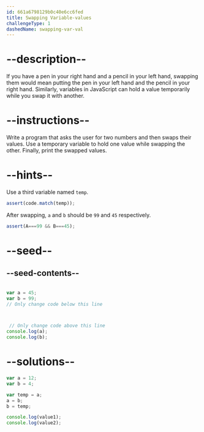 ```yaml
---
id: 661a6798129b0c40e6cc6fed
title: Swapping Variable-values
challengeType: 1
dashedName: swapping-var-val
---
```


# --description--

If you have a pen in your right hand and a pencil in your left hand, swapping them would mean putting the pen in your left hand and the pencil in your right hand. Similarly, variables in JavaScript can hold a value temporarily while you swap it with another.


# --instructions--

Write a program that asks the user for two numbers and then swaps their values. Use a temporary variable to hold one value while swapping the other. Finally, print the swapped values.

# --hints--

Use a third variable named `temp`.

```js
assert(code.match(temp));
```

After swapping, `a` and `b` should be  `99` and `45` respectively.

```js
assert(A===99 && B===45);
```

# --seed--

## --seed-contents--

```js

var a = 45;
var b = 99;
// Only change code below this line



 // Only change code above this line
console.log(a);
console.log(b);
```

# --solutions--

```js
var a = 12;
var b = 4;

var temp = a;
a = b;
b = temp;

console.log(value1);
console.log(value2);

``` 
